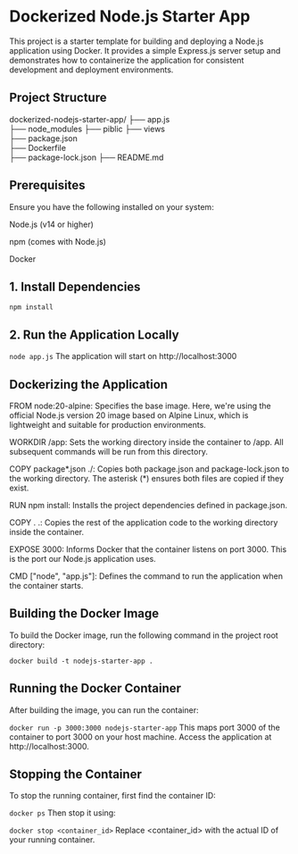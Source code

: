 # Dockerized Node.js Starter App

This project is a starter template for building and deploying a Node.js application using Docker. It provides a simple Express.js server setup and demonstrates how to containerize the application for consistent development and deployment environments.

## Project Structure

dockerized-nodejs-starter-app/
├── app.js       
├── node_modules
├── piblic
├── views    
├── package.json          
├── Dockerfile            
├── package-lock.json
├── README.md

## Prerequisites
Ensure you have the following installed on your system:

Node.js (v14 or higher)

npm (comes with Node.js)

Docker

## 1. Install Dependencies

```npm install```
## 2. Run the Application Locally
```node app.js```
The application will start on http://localhost:3000

## Dockerizing the Application
FROM node:20-alpine:
Specifies the base image. Here, we're using the official Node.js version 20 image based on Alpine Linux, which is lightweight and suitable for production environments.

WORKDIR /app:
Sets the working directory inside the container to /app. All subsequent commands will be run from this directory.

COPY package*.json ./:
Copies both package.json and package-lock.json to the working directory. The asterisk (*) ensures both files are copied if they exist.

RUN npm install:
Installs the project dependencies defined in package.json.

COPY . .:
Copies the rest of the application code to the working directory inside the container.

EXPOSE 3000:
Informs Docker that the container listens on port 3000. This is the port our Node.js application uses.

CMD ["node", "app.js"]:
Defines the command to run the application when the container starts.

## Building the Docker Image
To build the Docker image, run the following command in the project root directory:

```docker build -t nodejs-starter-app .```

## Running the Docker Container
After building the image, you can run the container:

```docker run -p 3000:3000 nodejs-starter-app```
This maps port 3000 of the container to port 3000 on your host machine. Access the application at http://localhost:3000.

## Stopping the Container
To stop the running container, first find the container ID:

```docker ps```
Then stop it using:

```docker stop <container_id>```
Replace <container_id> with the actual ID of your running container.